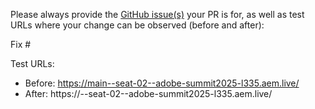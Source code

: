 Please always provide the [GitHub issue(s)](../issues) your PR is for, as well as test URLs where your change can be observed (before and after):

Fix #<gh-issue-id>

Test URLs:
- Before: https://main--seat-02--adobe-summit2025-l335.aem.live/
- After: https://<branch>--seat-02--adobe-summit2025-l335.aem.live/
